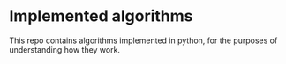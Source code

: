 # Implemented algorithms

This repo contains algorithms implemented in python, for the purposes of understanding how they work.
